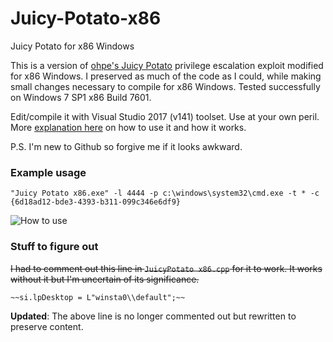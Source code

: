 # Juicy-Potato-x86
Juicy Potato for x86 Windows

This is a version of [ohpe's Juicy Potato][1] privilege escalation exploit modified for x86 Windows. I preserved as much of the code as I could, while making small changes necessary to compile for x86 Windows. Tested successfully on Windows 7 SP1 x86 Build 7601.

Edit/compile it with Visual Studio 2017 (v141) toolset. Use at your own peril.
More [explanation here][2] on how to use it and how it works.

P.S. I'm new to Github so forgive me if it looks awkward.

### Example usage

```
"Juicy Potato x86.exe" -l 4444 -p c:\windows\system32\cmd.exe -t * -c {6d18ad12-bde3-4393-b311-099c346e6df9}
```
![How to use](https://github.com/ivanitlearning/Juicy-Potato-x86/blob/master/JuicyPotato-x86.png)


### Stuff to figure out
~~I had to comment out this line in `JuicyPotato x86.cpp` for it to work. It works without it but I'm uncertain of its significance.~~
```
~~si.lpDesktop = L"winsta0\\default";~~
```
**Updated**: The above line is no longer commented out but rewritten to preserve content.

[1]: https://github.com/ohpe/juicy-potato
[2]: https://hunter2.gitbook.io/darthsidious/privilege-escalation/juicy-potato

